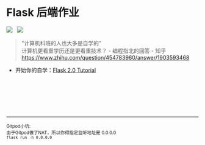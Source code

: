 # Flask 后端作业

<!-- ![flask-logo](https://flask.palletsprojects.com/en/2.0.x/_static/flask-icon.png) -->

<span>
    <img src="https://flask.palletsprojects.com/en/2.0.x/_static/flask-icon.png"/>
    &nbsp;
    <img src="flaskr/static/apple-touch-icon.png"/>
</span>

> 
>"计算机科班的人也大多是自学的"  
>计算机更看重学历还是更看重技术？ - 编程指北的回答 - 知乎  
>https://www.zhihu.com/question/454783960/answer/1903593468  


- 开始你的自学：[Flask 2.0 Tutorial](https://flask.palletsprojects.com/en/2.0.x/tutorial/)


<br>
<br>
<br>
<br>
<br>

<hr>

<small>
Gitpod小坑:<br>
由于Gitpod做了NAT，所以你得指定监听地址是 0.0.0.0<br>
<code>flask run -h 0.0.0.0</code>
</small>
